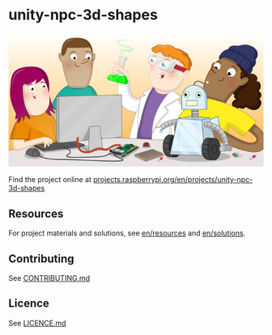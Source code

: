 # unity-npc-3d-shapes

![unity-npc-3d-shapes](banner.png)

Find the project online at [projects.raspberrypi.org/en/projects/unity-npc-3d-shapes](https://projects.raspberrypi.org/en/projects/unity-npc-3d-shapes)

## Resources
For project materials and solutions, see [en/resources](https://github.com/raspberrypilearning/unity-npc-3d-shapes/tree/master/en/resources) and [en/solutions](https://github.com/raspberrypilearning/unity-npc-3d-shapes/tree/master/en/solutions).

## Contributing
See [CONTRIBUTING.md](CONTRIBUTING.md)

## Licence
 See [LICENCE.md](LICENCE.md)
